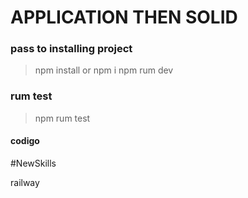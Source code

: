 # APPLICATION THEN SOLID

### pass to installing project
> npm install or npm i
> npm rum dev 

### rum test
> npm rum test

#### codigo
#NewSkills

railway 